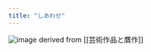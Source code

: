 ```yaml
---
title: "しあわせ"
---
```


![image](https://gyazo.com/3744a150e1e0ac8bc5cec4a747521dc5/thumb/1000)
derived from [[芸術作品と贋作]]
